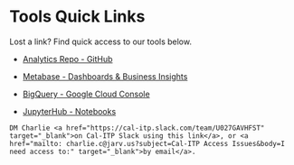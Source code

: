 # Tools Quick Links
Lost a link? Find quick access to our tools below.

* [Analytics Repo - GitHub](https://github.com/cal-itp/data-analyses)

* [Metabase - Dashboards & Business Insights](https://dashboards.calitp.org/)

* [BigQuery - Google Cloud Console](https://console.cloud.google.com/bigquery/)

* [JupyterHub - Notebooks](https://hubtest.k8s.calitp.jarv.us/)

```{admonition} Still need access to a tool on this page?
DM Charlie <a href="https://cal-itp.slack.com/team/U027GAVHFST" target="_blank">on Cal-ITP Slack using this link</a>, or <a href="mailto: charlie.c@jarv.us?subject=Cal-ITP Access Issues&body=I need access to:" target="_blank">by email</a>.
```
